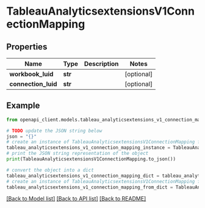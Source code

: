 # TableauAnalyticsextensionsV1ConnectionMapping


## Properties

Name | Type | Description | Notes
------------ | ------------- | ------------- | -------------
**workbook_luid** | **str** |  | [optional] 
**connection_luid** | **str** |  | [optional] 

## Example

```python
from openapi_client.models.tableau_analyticsextensions_v1_connection_mapping import TableauAnalyticsextensionsV1ConnectionMapping

# TODO update the JSON string below
json = "{}"
# create an instance of TableauAnalyticsextensionsV1ConnectionMapping from a JSON string
tableau_analyticsextensions_v1_connection_mapping_instance = TableauAnalyticsextensionsV1ConnectionMapping.from_json(json)
# print the JSON string representation of the object
print(TableauAnalyticsextensionsV1ConnectionMapping.to_json())

# convert the object into a dict
tableau_analyticsextensions_v1_connection_mapping_dict = tableau_analyticsextensions_v1_connection_mapping_instance.to_dict()
# create an instance of TableauAnalyticsextensionsV1ConnectionMapping from a dict
tableau_analyticsextensions_v1_connection_mapping_from_dict = TableauAnalyticsextensionsV1ConnectionMapping.from_dict(tableau_analyticsextensions_v1_connection_mapping_dict)
```
[[Back to Model list]](../README.md#documentation-for-models) [[Back to API list]](../README.md#documentation-for-api-endpoints) [[Back to README]](../README.md)


